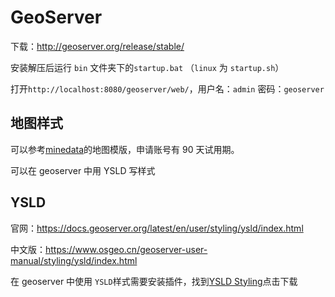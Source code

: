 # GeoServer

下载：<http://geoserver.org/release/stable/>

安装解压后运行 `bin` 文件夹下的`startup.bat` （`linux` 为 `startup.sh`）

打开`http://localhost:8080/geoserver/web/`，用户名：`admin` 密码：`geoserver`

## 地图样式

可以参考[minedata](https://www.minedata.cn/platform/market/map)的地图模版，申请账号有 90 天试用期。

可以在 geoserver 中用 YSLD 写样式

## YSLD

官网：<https://docs.geoserver.org/latest/en/user/styling/ysld/index.html>

中文版：<https://www.osgeo.cn/geoserver-user-manual/styling/ysld/index.html>

在 geoserver 中使用 `YSLD`样式需要安装插件，找到[YSLD Styling](https://geoserver.org/release/stable/)点击下载
